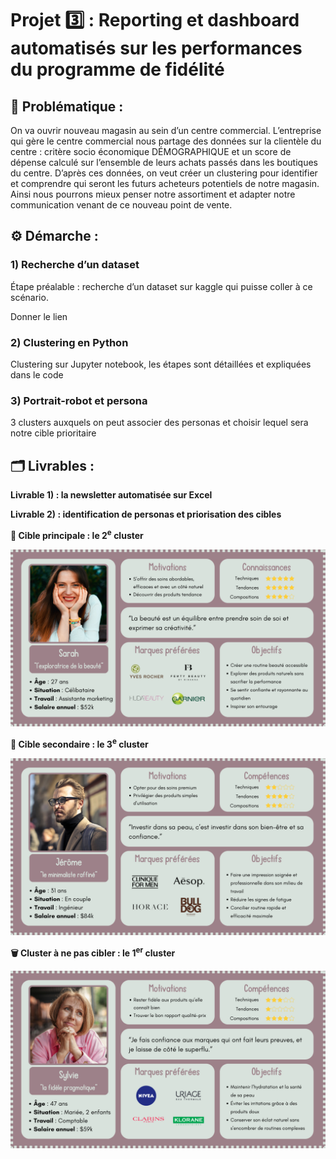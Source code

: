# Projet 3️⃣ : Reporting et dashboard automatisés sur les performances du programme de fidélité

## 🧩 Problématique :

On va ouvrir nouveau magasin au sein d’un centre commercial. L’entreprise qui gère le centre commercial nous partage des données sur la clientèle du centre : critère socio économique DÉMOGRAPHIQUE et un score de dépense calculé sur l’ensemble de leurs achats passés dans les boutiques du centre. D’après ces données, on veut créer un clustering pour identifier et comprendre qui seront les futurs acheteurs potentiels de notre magasin. Ainsi nous pourrons mieux penser notre assortiment et adapter notre communication venant de ce nouveau point de vente.


## ⚙️ Démarche :

### 1) Recherche d’un dataset


Étape préalable : recherche d’un dataset sur kaggle qui puisse coller à ce scénario.

Donner le lien 

### 2) Clustering en Python

Clustering sur Jupyter notebook, les étapes sont détaillées et expliquées dans le code

### 3) Portrait-robot et persona

3 clusters auxquels on peut associer des personas et choisir lequel sera notre cible prioritaire 

## 🗂️ Livrables :

**Livrable 1) : la newsletter automatisée sur Excel**

**Livrable 2) : identification de personas et priorisation des cibles**

**🎯 Cible principale : le 2<sup>e</sup> cluster**

<img src="https://github.com/HeloGlow/Portfolio_fr/blob/main/Projet_3/Persona%202e%20cluster.png?raw=true" alt="bannière" width="600">

**🥈 Cible secondaire : le 3<sup>e</sup> cluster**

<img src="https://github.com/HeloGlow/Portfolio_fr/blob/main/Projet_3/Persona%203e%20cluster.png?raw=true" alt="bannière" width="600">

**🗑️ Cluster à ne pas cibler : le 1<sup>er</sup> cluster**

<img src="https://github.com/HeloGlow/Portfolio_fr/blob/main/Projet_3/Persona%201er%20cluster.png?raw=true" alt="bannière" width="600">
